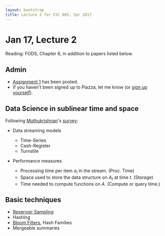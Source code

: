 ```yaml
---
layout: bootstrap
title: Lecture 2 for CSC 665, Spr 2017
---
```


# Jan 17, Lecture 2

Reading: FODS, Chapter 6, in addition to papers listed below. 

## Admin

* [Assignment 1](../assignments/assignment_1.html) has been posted.
* If you haven't been signed up to Piazza, let me know (or [sign up
  yourself](https://piazza.com/class/ixun6en0aa45li)).

## Data Science in sublinear time and space

Following [Muthukrishnan](https://www.cs.rutgers.edu/~muthu/)'s [survey](https://sites.google.com/site/algoresearch/eight.ps):

* Data streaming models
  * Time-Series
  * Cash-Register
  * Turnstile

* Performance measures
  * Processing time per item $a_i$ in the stream. (Proc. Time)
  * Space used to store the data structure on $A_t$ at time $t$. (Storage)
  * Time needed to compute functions on $A$. (Compute or query time.)
  
## Basic techniques
  
* [Reservoir Sampling](https://www.cs.umd.edu/~samir/498/vitter.pdf)
* Hashing
* [Bloom Filters](https://www.jasondavies.com/bloomfilter/), Hash Families
* Mergeable summaries


